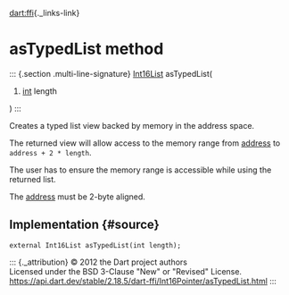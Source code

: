 [dart:ffi](../../dart-ffi/dart-ffi-library){._links-link}

asTypedList method
==================

::: {.section .multi-line-signature}
[Int16List](../../dart-typed_data/int16list-class) asTypedList(

1.  [int](../../dart-core/int-class) length

)
:::

Creates a typed list view backed by memory in the address space.

The returned view will allow access to the memory range from
[address](../pointer/address) to `address + 2 * length`.

The user has to ensure the memory range is accessible while using the
returned list.

The [address](../pointer/address) must be 2-byte aligned.

Implementation {#source}
--------------

``` {.language-dart data-language="dart"}
external Int16List asTypedList(int length);
```

::: {._attribution}
© 2012 the Dart project authors\
Licensed under the BSD 3-Clause \"New\" or \"Revised\" License.\
<https://api.dart.dev/stable/2.18.5/dart-ffi/Int16Pointer/asTypedList.html>
:::
